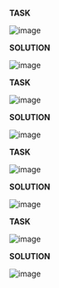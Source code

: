 **TASK**

![image](https://github.com/Ireal-ai/SQLAcademyTaskSolution/assets/82309024/21b8b775-a84c-4503-9bc9-9d06c9e4b115)

**SOLUTION**

![image](https://github.com/Ireal-ai/SQLAcademyTaskSolution/assets/82309024/a16f7f91-ab27-4f11-bff9-26ceb888f89f)

**TASK**

![image](https://github.com/Ireal-ai/SQLAcademyTaskSolution/assets/82309024/ef28c8e4-b6c3-45f1-a8e6-e9e108bddb2d)

**SOLUTION**

![image](https://github.com/Ireal-ai/SQLAcademyTaskSolution/assets/82309024/f16d71e2-5661-407a-93a4-be1073311a1f)

**TASK**

![image](https://github.com/Ireal-ai/SQLAcademyTaskSolution/assets/82309024/3415da4b-f593-4021-9514-eb7c8db06b64)

**SOLUTION**

![image](https://github.com/Ireal-ai/SQLAcademyTaskSolution/assets/82309024/bd3c836a-762e-44c3-a90f-34c30012dc7f)

**TASK**

![image](https://github.com/Ireal-ai/SQLAcademyTaskSolution/assets/82309024/eab8261e-7f08-4326-936a-99ee57a9ff2b)

**SOLUTION**

![image](https://github.com/Ireal-ai/SQLAcademyTaskSolution/assets/82309024/7c9bf12f-3beb-43a5-bc6c-e773764adcfa)

